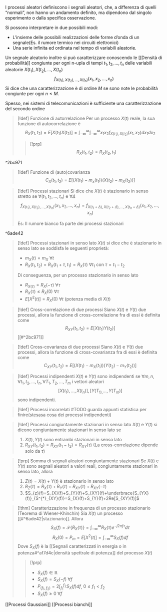 I processi aleatori definiscono i segnali aleatori, che, a differenza di quelli “normali”, non hanno un andamento definito, ma dipendono dal singolo esperimento o dalla specifica osservazione.

Si possono interpretare in due possibili modi:
- L’insieme delle possibili realizzazioni delle forme d’onda di un segnale(Es. il rumore termico nei circuiti elettronici)
- Una serie infinita ed ordinata nel tempo di variabili aleatorie.

Un segnale aleatorio inoltre si può caratterizzare conoscendo le [[Densità di probabilità]] congiunte per ogni n-upla di tempi $t_{1}, t_{2}, \ldots, t_{n}$ delle variabili aleatorie $X(t_{1}), X(t_{2}), \ldots , X(t_{n})$
$$f_{X(t_{1}), X(t_{2}),\ldots, X(t_{n})}(x_{1},x_{2},\ldots, x_{n})$$
Si dice che una caratterizzazione è di ordine $M$ se sono note le probabilità congiunte per ogni $n\le M$.

Spesso, nei sistemi di telecomunicazioni è sufficiente una caratterizzazione del secondo ordine

>[!def] Funzione di autorrelazione
>Per un processo $X(t)$ reale, la sua funzione di autocorrelazione è
$$R_{X}(t_{1}, t_{2})=E[X(t_{1})X(t_{2})]=\int_{-\infty}^{\infty}\int_{-\infty}^{\infty}x_{1}x_{2}f_{X(t_{1}),X(t_{2})}(x_{1},x_{2})dx_{1}dx_{2}$$
>>[!prp]
>>$$R_X(t_{1},t_{2})=R_X(t_2,t_1)$$

^2bc971

>[!def] Funzione di (auto)covarianza
>$$C_{X}(t_1,t_{2})=E[(X(t_1)-m_x(t_{1}))(X(t_2)-m_X(t_2))]$$

>[!def] Processi stazionari
>Si dice che $X(t)$ è stazionario in senso stretto se $\forall(t_1,t_2,\ldots,t_{n}) \mbox{ e }\forall \Delta$ 
>$$f_{X(t_1),X(t_2),\ldots,X(t_{n})}(x_1,x_2,\ldots,x_n)=f_{X(t_1+\Delta),X(t_2+\Delta),\ldots, X(t_n+\Delta)}(x_1,x_2,\ldots,x_{n})$$
>
>Es: Il rumore bianco fa parte dei processi stazionari

^6ade42

>[!def] Processi stazionari in senso lato
>$X(t)$ si dice che è stazionario in senso lato se soddisfa le seguenti proprietà:
>- $m_X(t)=m_{X}\ \forall t$
>- $R_X(t_1,t_2)=R_X(t_1+\tau,t_1)=R_{X}(\tau)\ \forall t_{1}$ con $\tau =t_1-t_2$
>
>Di conseguenza, per un processo stazionario in senso lato
>- $R_{X(\tau)}=R_{X}(-\tau)\ \forall \tau$
>- $R_{X}(\tau)\le R_{X}(0)\ \forall \tau$
>- $E[X^{2}(t)]=R_{X}(0)\ \forall t$ (potenza media di $X(t)$

>[!def] Cross-correlazione di due processi
>Siano $X(t)$ e $Y(t)$ due processi, allora la funzione di cross-correlazione fra di essi è definita come
>$$R_{XY}(t_1,t_2)=E[X(t_1)Y(t_2)]$$
>[[#^2bc971]]

>[!def] Cross-covarianza di due processi
>Siano $X(t)$ e $Y(t)$ due processi, allora la funzione di cross-covarianza fra di essi è definita come
>$$C_{XY}(t_1,t_2)=E[(X(t_1)-m_X(t_1))(Y(t_2)-m_{Y}(t_{2}))]$$

>[!def] Processi indipendenti
>$X(t)$ e $Y(t)$ sono indipendenti se $\forall m,n,\forall t_1,t_2,\ldots,t_{n}, \forall T_1,T_{2},\ldots,T_{m}$ i vettori aleatori
>$$[X(t_1),\ldots,X(t_{n})], [Y(T_{1),}\ldots, Y(T_{m})]$$
>sono indipendenti.

>[!def] Processi incorrelati
>#TODO guarda appunti statistica per finire(stesasa cosa dei processi indipendenti)

>[!def] Processi congiuntamente stazionari in senso lato
>$X(t)$ e $Y(t)$ si dicono congiuntamente stazionari in senso lato se
>1) $X(t), Y(t)$ sono entrambi stazionari in senso lato
>2) $R_{XY}(t_1,t_2)=R_{XY}(t_1-t_2)=R_{XY}(\tau)$ (La cross-correlazione dipende solo da $\tau$)

>[!prp] Somma di segnali aleatori congiuntamente stazionari
>Se $X(t)$ e $Y(t)$ sono segnali aleatori a valori reali, congiuntamente stazionari in senso lato, allora
>1) $Z(t)=X(t)+Y(t)$ è stazionario in senso lato
>2) $R_{Z}(\tau)=R_{X}(\tau)+R_{Y}(\tau)+R_{XY}(\tau)+R_{XY}(-\tau)$
>3) $S_{z}(f)=S_{X}(f)+S_{Y}(f)+S_{XY}(f)+\underbrace{S_{YX}(f)}_{S^{*}_{XY}(f)}=S_{X}(f)+S_{Y}(f)+2Re[S_{XY}(f)]$ 

>[!thm] Caratterizzazione in frequenza di un processo stazionario (Teorema di Wiener-Khinchin)
>Sia $X(t)$ un processo [[#^6ade42|stazionario]].
>Allora $$S_{X}(f)=\mathcal{F}\{R_{X}(\tau)\}=\int_{-\infty}^{\infty}R_{X}(\tau)e^{-j2\pi f\tau}d\tau$$
>$$R_{X}(0)=P_{m}=E[X^{2}(t)]=\int_{-\infty}^{\infty}S_{X}(f)df$$
>Dove $S_X(f)$ è la [[Segnali caratterizzati in energia o in potenza#^af7d4c|densità spettrale di potenza]] del processo $X(t)$
>>[!prp]
>>- $S_{X}(f)\in \mathbb{R}$
>>- $S_{X}(f)=S_{X}(-f)\ \forall f$
>>- $P_{(f_{1},f_{2})}=2\int_{f_{1}}^{f_{2}}S_{X}(f) df$, $0\le f_{1}<f_{2}$
>>- $S_{X}(f)\ge 0\ \forall f$

[[Processi Gaussiani]]
[[Processi bianchi]]
